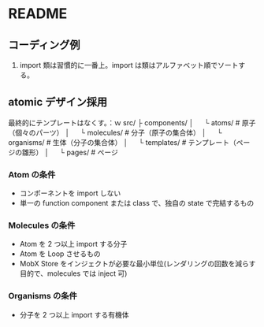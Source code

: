 # README

## コーディング例

1. import 類は習慣的に一番上。import は類はアルファベット順でソートする。

## atomic デザイン採用

最終的にテンプレートはなくす。：ｗ
src/
├ components/
│ 　 └ atoms/ # 原子（個々のパーツ）
│ 　 └ molecules/ # 分子（原子の集合体）
│ 　 └ organisms/ # 生体（分子の集合体）
│ 　 └ templates/ # テンプレート（ページの雛形）
│ 　 └ pages/ # ページ

### Atom の条件

- コンポーネントを import しない
- 単一の function component または class で、独自の state で完結するもの

### Molecules の条件

- Atom を 2 つ以上 import する分子
- Atom を Loop させるもの
- MobX Store をインジェクトが必要な最小単位(レンダリングの回数を減らす目的で、molecules では inject 可)

### Organisms の条件

- 分子を 2 つ以上 import する有機体

